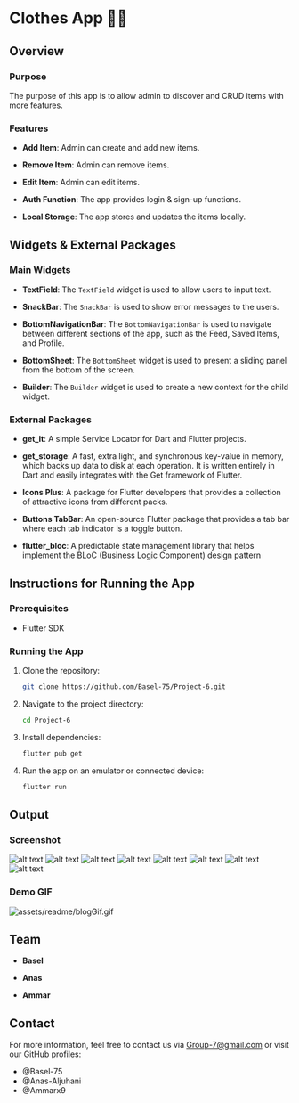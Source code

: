 # Clothes App 👗👕

## Overview

### Purpose
The purpose of this app is to allow admin to discover and CRUD items with more features.

### Features
- **Add Item**: Admin can create and add new items.

- **Remove Item**: Admin can remove items.

- **Edit Item**: Admin can edit items.

- **Auth Function**: The app provides login & sign-up functions.

- **Local Storage**: The app stores and updates the items locally.

## Widgets & External Packages

### Main Widgets
- **TextField**: The `TextField` widget is used to allow users to input text.

- **SnackBar**: The `SnackBar` is used to show error messages to the users.

- **BottomNavigationBar**: The `BottomNavigationBar` is used to navigate between different sections of the app, such as the Feed, Saved Items, and Profile.

- **BottomSheet**: The `BottomSheet` widget is used to present a sliding panel from the bottom of the screen.

- **Builder**: The `Builder` widget is used to create a new context for the child widget.

### External Packages
- **get_it**: A simple Service Locator for Dart and Flutter projects.

- **get_storage**: A fast, extra light, and synchronous key-value in memory, which backs up data to disk at each operation. It is written entirely in Dart and easily integrates with the Get framework of Flutter.

- **Icons Plus**: A package for Flutter developers that provides a collection of attractive icons from different packs.

- **Buttons TabBar**: An open-source Flutter package that provides a tab bar where each tab indicator is a toggle button.

- **flutter_bloc**: A predictable state management library that helps implement the BLoC (Business Logic Component) design pattern

## Instructions for Running the App

### Prerequisites
- Flutter SDK

### Running the App
1. Clone the repository: 
   ```bash
   git clone https://github.com/Basel-75/Project-6.git
2. Navigate to the project directory: 
   ```bash
   cd Project-6

3. Install dependencies: 
   ```bash
   flutter pub get

4. Run the app on an emulator or connected device: 
   ```bash
   flutter run


## Output

### Screenshot

![alt text](assets/readme/image.png)
![alt text](assets/readme/image-1.png)
![alt text](assets/readme/image-2.png)
![alt text](assets/readme/image-3.png)
![alt text](assets/readme/image-4.png)
![alt text](assets/readme/image-5.png)
![alt text](assets/readme/image-6.png)
![alt text](assets/readme/image-7.png)


### Demo GIF

![assets/readme/blogGif.gif](assets/readme/clotheGif.gif)

## Team

- **Basel** 

- **Anas**

- **Ammar** 

## Contact

For more information, feel free to contact us via Group-7@gmail.com or visit our GitHub profiles:
- @Basel-75
- @Anas-Aljuhani
- @Ammarx9
